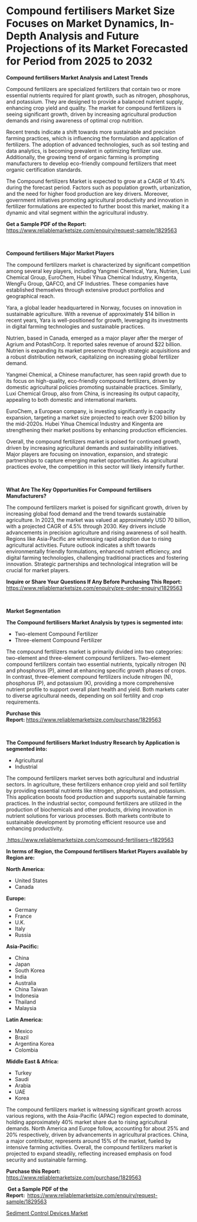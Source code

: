 <p><h1>Compound fertilisers Market Size Focuses on Market Dynamics, In-Depth Analysis and Future Projections of its Market Forecasted for Period from 2025 to 2032</h1></p><p><strong>Compound fertilisers Market Analysis and Latest Trends</strong></p>
<p><p>Compound fertilizers are specialized fertilizers that contain two or more essential nutrients required for plant growth, such as nitrogen, phosphorus, and potassium. They are designed to provide a balanced nutrient supply, enhancing crop yield and quality. The market for compound fertilizers is seeing significant growth, driven by increasing agricultural production demands and rising awareness of optimal crop nutrition.</p><p>Recent trends indicate a shift towards more sustainable and precision farming practices, which is influencing the formulation and application of fertilizers. The adoption of advanced technologies, such as soil testing and data analytics, is becoming prevalent in optimizing fertilizer use. Additionally, the growing trend of organic farming is prompting manufacturers to develop eco-friendly compound fertilizers that meet organic certification standards.</p><p>The Compound fertilizers Market is expected to grow at a CAGR of 10.4% during the forecast period. Factors such as population growth, urbanization, and the need for higher food production are key drivers. Moreover, government initiatives promoting agricultural productivity and innovation in fertilizer formulations are expected to further boost this market, making it a dynamic and vital segment within the agricultural industry.</p></p>
<p><strong>Get a Sample PDF of the Report:&nbsp;</strong> <a href="https://www.reliablemarketsize.com/enquiry/request-sample/1829563?utm_campaign=3205&utm_medium=2&utm_source=Github&utm_content=ia&utm_term=30032025&utm_id=compound-fertilisers">https://www.reliablemarketsize.com/enquiry/request-sample/1829563</a></p>
<p>&nbsp;</p>
<p><strong>Compound fertilisers Major Market Players</strong></p>
<p><p>The compound fertilizers market is characterized by significant competition among several key players, including Yangmei Chemical, Yara, Nutrien, Luxi Chemical Group, EuroChem, Hubei Yihua Chemical Industry, Kingenta, WengFu Group, QAFCO, and CF Industries. These companies have established themselves through extensive product portfolios and geographical reach.</p><p>Yara, a global leader headquartered in Norway, focuses on innovation in sustainable agriculture. With a revenue of approximately $14 billion in recent years, Yara is well-positioned for growth, leveraging its investments in digital farming technologies and sustainable practices.</p><p>Nutrien, based in Canada, emerged as a major player after the merger of Agrium and PotashCorp. It reported sales revenue of around $22 billion. Nutrien is expanding its market presence through strategic acquisitions and a robust distribution network, capitalizing on increasing global fertilizer demand.</p><p>Yangmei Chemical, a Chinese manufacturer, has seen rapid growth due to its focus on high-quality, eco-friendly compound fertilizers, driven by domestic agricultural policies promoting sustainable practices. Similarly, Luxi Chemical Group, also from China, is increasing its output capacity, appealing to both domestic and international markets.</p><p>EuroChem, a European company, is investing significantly in capacity expansion, targeting a market size projected to reach over $200 billion by the mid-2020s. Hubei Yihua Chemical Industry and Kingenta are strengthening their market positions by enhancing production efficiencies.</p><p>Overall, the compound fertilizers market is poised for continued growth, driven by increasing agricultural demands and sustainability initiatives. Major players are focusing on innovation, expansion, and strategic partnerships to capture emerging market opportunities. As agricultural practices evolve, the competition in this sector will likely intensify further.</p></p>
<p>&nbsp;</p>
<p><strong>What Are The Key Opportunities For Compound fertilisers Manufacturers?</strong></p>
<p><p>The compound fertilizers market is poised for significant growth, driven by increasing global food demand and the trend towards sustainable agriculture. In 2023, the market was valued at approximately USD 70 billion, with a projected CAGR of 4.5% through 2030. Key drivers include advancements in precision agriculture and rising awareness of soil health. Regions like Asia-Pacific are witnessing rapid adoption due to rising agricultural activities. Future outlook indicates a shift towards environmentally friendly formulations, enhanced nutrient efficiency, and digital farming technologies, challenging traditional practices and fostering innovation. Strategic partnerships and technological integration will be crucial for market players.</p></p>
<p><strong>Inquire or Share Your Questions If Any Before Purchasing This Report:</strong> <a href="https://www.reliablemarketsize.com/enquiry/pre-order-enquiry/1829563?utm_campaign=3205&utm_medium=2&utm_source=Github&utm_content=ia&utm_term=30032025&utm_id=compound-fertilisers">https://www.reliablemarketsize.com/enquiry/pre-order-enquiry/1829563</a></p>
<p>&nbsp;</p>
<p><strong>Market Segmentation</strong></p>
<p><strong>The Compound fertilisers Market Analysis by types is segmented into:</strong></p>
<p><ul><li>Two-element Compound Fertilizer</li><li>Three-element Compound Fertilizer</li></ul></p>
<p><p>The compound fertilizers market is primarily divided into two categories: two-element and three-element compound fertilizers. Two-element compound fertilizers contain two essential nutrients, typically nitrogen (N) and phosphorus (P), aimed at enhancing specific growth phases of crops. In contrast, three-element compound fertilizers include nitrogen (N), phosphorus (P), and potassium (K), providing a more comprehensive nutrient profile to support overall plant health and yield. Both markets cater to diverse agricultural needs, depending on soil fertility and crop requirements.</p></p>
<p><strong>Purchase this Report:&nbsp;</strong><a href="https://www.reliablemarketsize.com/purchase/1829563?utm_campaign=3205&utm_medium=2&utm_source=Github&utm_content=ia&utm_term=30032025&utm_id=compound-fertilisers">https://www.reliablemarketsize.com/purchase/1829563</a></p>
<p>&nbsp;</p>
<p><strong>The Compound fertilisers Market Industry Research by Application is segmented into:</strong></p>
<p><ul><li>Agricultural</li><li>Industrial</li></ul></p>
<p><p>The compound fertilizers market serves both agricultural and industrial sectors. In agriculture, these fertilizers enhance crop yield and soil fertility by providing essential nutrients like nitrogen, phosphorus, and potassium. This application boosts food production and supports sustainable farming practices. In the industrial sector, compound fertilizers are utilized in the production of biochemicals and other products, driving innovation in nutrient solutions for various processes. Both markets contribute to sustainable development by promoting efficient resource use and enhancing productivity.</p></p>
<p><a href="https://www.reliablemarketsize.com/compound-fertilisers-r1829563?utm_campaign=3205&utm_medium=2&utm_source=Github&utm_content=ia&utm_term=30032025&utm_id=compound-fertilisers">&nbsp;https://www.reliablemarketsize.com/compound-fertilisers-r1829563</a></p>
<p><strong>In terms of Region, the Compound fertilisers Market Players available by Region are:</strong></p>
<p>
    <p> <strong> North America: </strong>
        <ul>
            <li>United States</li>
            <li>Canada</li>
        </ul>
        </p> 
    <p> <strong> Europe: </strong>
        <ul>
            <li>Germany</li>
            <li>France</li>
            <li>U.K.</li>
            <li>Italy</li>
            <li>Russia</li>
        </ul>
        </p> 
    <p> <strong> Asia-Pacific: </strong>
        <ul>
            <li>China</li>
            <li>Japan</li>
            <li>South Korea</li>
            <li>India</li>
            <li>Australia</li>
            <li>China Taiwan</li>
            <li>Indonesia</li>
            <li>Thailand</li>
            <li>Malaysia</li>
        </ul>
        </p> 
    <p> <strong> Latin America: </strong>
        <ul>
            <li>Mexico</li>
            <li>Brazil</li>
            <li>Argentina Korea</li>
            <li>Colombia</li>
        </ul>
        </p> 
    <p> <strong> Middle East & Africa: </strong>
        <ul>
            <li>Turkey</li>
            <li>Saudi</li>
            <li>Arabia</li>
            <li>UAE</li>
            <li>Korea</li>
        </ul>
    </p>
    </p>
<p><p>The compound fertilizers market is witnessing significant growth across various regions, with the Asia-Pacific (APAC) region expected to dominate, holding approximately 40% market share due to rising agricultural demands. North America and Europe follow, accounting for about 25% and 20% respectively, driven by advancements in agricultural practices. China, a major contributor, represents around 15% of the market, fueled by intensive farming activities. Overall, the compound fertilizers market is projected to expand steadily, reflecting increased emphasis on food security and sustainable farming.</p></p>
<p><strong>Purchase this Report: </strong><a href="https://www.reliablemarketsize.com/purchase/1829563?utm_campaign=3205&utm_medium=2&utm_source=Github&utm_content=ia&utm_term=30032025&utm_id=compound-fertilisers">https://www.reliablemarketsize.com/purchase/1829563</a></p>
<p>&nbsp;<strong>Get a Sample PDF of the Report:&nbsp;&nbsp;</strong><a href="https://www.reliablemarketsize.com/enquiry/request-sample/1829563?utm_campaign=3205&utm_medium=2&utm_source=Github&utm_content=ia&utm_term=30032025&utm_id=compound-fertilisers">https://www.reliablemarketsize.com/enquiry/request-sample/1829563</a></p>
<p><strong></strong></p>
<p><p><a href="https://github.com/donkalucine10/Market-Research-Report-List-1/blob/main/sediment-control-devices-market.md?utm_campaign=3205&utm_medium=2&utm_source=Github&utm_content=ia&utm_term=30032025&utm_id=compound-fertilisers">Sediment Control Devices Market</a></p></p>